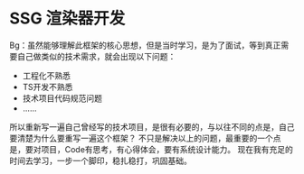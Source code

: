 # SSG 渲染器开发

Bg：虽然能够理解此框架的核心思想，但是当时学习，是为了面试，等到真正需要自己做类似的技术需求，就会出现以下问题： 

* 工程化不熟悉
* TS开发不熟悉
* 技术项目代码规范问题
* ......

所以重新写一遍自己曾经写的技术项目，是很有必要的，与以往不同的点是，自己要清楚为什么要重写一遍这个框架？ 不只是解决以上的问题，最重要的一个点是，要对项目，Code有思考，有心得体会，要有系统设计能力。
现在我有充足的时间去学习，一步一个脚印，稳扎稳打，巩固基础。

